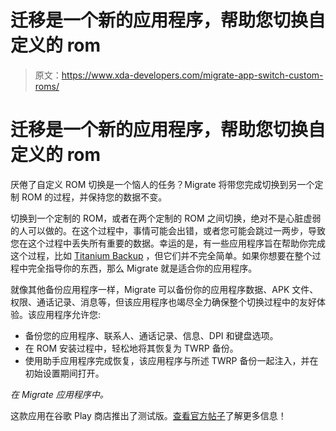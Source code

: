 # 迁移是一个新的应用程序，帮助您切换自定义的 rom

> 原文：<https://www.xda-developers.com/migrate-app-switch-custom-roms/>

# 迁移是一个新的应用程序，帮助您切换自定义的 rom

厌倦了自定义 ROM 切换是一个恼人的任务？Migrate 将带您完成切换到另一个定制 ROM 的过程，并保持您的数据不变。

切换到一个定制的 ROM，或者在两个定制的 ROM 之间切换，绝对不是心脏虚弱的人可以做的。在这个过程中，事情可能会出错，或者您可能会跳过一两步，导致您在这个过程中丢失所有重要的数据。幸运的是，有一些应用程序旨在帮助你完成这个过程，比如 [Titanium Backup](https://www.xda-developers.com/titanium-backup-v8-1-0-adds-support-for-oreo/) ，但它们并不完全简单。如果你想要在整个过程中完全指导你的东西，那么 Migrate 就是适合你的应用程序。

就像其他备份应用程序一样，Migrate 可以备份你的应用程序数据、APK 文件、权限、通话记录、消息等，但该应用程序也竭尽全力确保整个切换过程中的友好体验。该应用程序允许您:

*   备份您的应用程序、联系人、通话记录、信息、DPI 和键盘选项。
*   在 ROM 安装过程中，轻松地将其恢复为 TWRP 备份。
*   使用助手应用程序完成恢复，该应用程序与所述 TWRP 备份一起注入，并在初始设置期间打开。

*在 Migrate 应用程序中。*

这款应用在谷歌 Play 商店推出了测试版。[查看官方帖子](https://forum.xda-developers.com/android/apps-games/app-migrate-custom-rom-migration-tool-t3862763)了解更多信息！